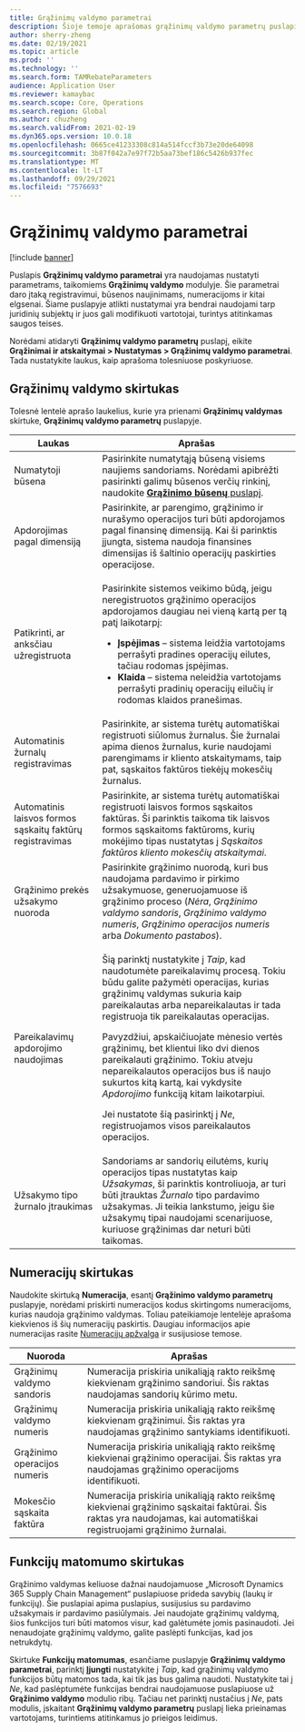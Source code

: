 ```yaml
---
title: Grąžinimų valdymo parametrai
description: Šioje temoje aprašomas grąžinimų valdymo parametrų puslapis. Šiame puslapyje yra parametrų, darančių įtaką registravimui, būsenos naujinimams, numeracijoms ir kitai elgsenai.
author: sherry-zheng
ms.date: 02/19/2021
ms.topic: article
ms.prod: ''
ms.technology: ''
ms.search.form: TAMRebateParameters
audience: Application User
ms.reviewer: kamaybac
ms.search.scope: Core, Operations
ms.search.region: Global
ms.author: chuzheng
ms.search.validFrom: 2021-02-19
ms.dyn365.ops.version: 10.0.18
ms.openlocfilehash: 0665ce41233308c814a514fccf3b73e20de64098
ms.sourcegitcommit: 3b87f042a7e97f72b5aa73bef186c5426b937fec
ms.translationtype: MT
ms.contentlocale: lt-LT
ms.lasthandoff: 09/29/2021
ms.locfileid: "7576693"
---
```

# <a name="rebate-management-parameters"></a>Grąžinimų valdymo parametrai

[!include [banner](../includes/banner.md)]

Puslapis **Grąžinimų valdymo parametrai** yra naudojamas nustatyti parametrams, taikomiems **Grąžinimų valdymo** modulyje. Šie parametrai daro įtaką registravimui, būsenos naujinimams, numeracijoms ir kitai elgsenai. Šiame puslapyje atlikti nustatymai yra bendrai naudojami tarp juridinių subjektų ir juos gali modifikuoti vartotojai, turintys atitinkamas saugos teises.

Norėdami atidaryti **Grąžinimų valdymo parametrų** puslapį, eikite **Grąžinimai ir atskaitymai \> Nustatymas \> Grąžinimų valdymo parametrai**. Tada nustatykite laukus, kaip aprašoma tolesniuose poskyriuose.

## <a name="rebate-management-tab"></a>Grąžinimų valdymo skirtukas

Tolesnė lentelė aprašo laukelius, kurie yra prienami **Grąžinimų valdymas** skirtuke, **Grąžinimų valdymo parametrų** puslapyje.

| Laukas | Aprašas |
|---|---|
| Numatytoji būsena | Pasirinkite numatytąją būseną visiems naujiems sandoriams. Norėdami apibrėžti pasirinkti galimų būsenos verčių rinkinį, naudokite [**Grąžinimo būsenų** puslapį](rebate-statuses.md). |
| Apdorojimas pagal dimensiją | Pasirinkite, ar parengimo, grąžinimo ir nurašymo operacijos turi būti apdorojamos pagal finansinę dimensiją. Kai ši parinktis įjungta, sistema naudoja finansines dimensijas iš šaltinio operacijų paskirties operacijose. |
| Patikrinti, ar anksčiau užregistruota | <p>Pasirinkite sistemos veikimo būdą, jeigu neregistruotos grąžinimo operacijos apdorojamos daugiau nei vieną kartą per tą patį laikotarpį:</p><ul><li>**Įspėjimas** – sistema leidžia vartotojams perrašyti pradines operacijų eilutes, tačiau rodomas įspėjimas.</li><li>**Klaida** – sistema neleidžia vartotojams perrašyti pradinių operacijų eilučių ir rodomas klaidos pranešimas. |
| Automatinis žurnalų registravimas | Pasirinkite, ar sistema turėtų automatiškai registruoti siūlomus žurnalus. Šie žurnalai apima dienos žurnalus, kurie naudojami parengimams ir kliento atskaitymams, taip pat, sąskaitos faktūros tiekėjų mokesčių žurnalus. |
| Automatinis laisvos formos sąskaitų faktūrų registravimas | Pasirinkite, ar sistema turėtų automatiškai registruoti laisvos formos sąskaitos faktūras. Ši parinktis taikoma tik laisvos formos sąskaitoms faktūroms, kurių mokėjimo tipas nustatytas į *Sąskaitos faktūros kliento mokesčių atskaitymai*. |
| Grąžinimo prekės užsakymo nuoroda | Pasirinkite grąžinimo nuorodą, kuri bus naudojama pardavimo ir pirkimo užsakymuose, generuojamuose iš grąžinimo proceso (*Nėra*, *Grąžinimo valdymo sandoris*, *Grąžinimo valdymo numeris*, *Grąžinimo operacijos numeris* arba *Dokumento pastabos*). |
| Pareikalavimų apdorojimo naudojimas | <p>Šią parinktį nustatykite į *Taip*, kad naudotumėte pareikalavimų procesą. Tokiu būdu galite pažymėti operacijas, kurias grąžinimų valdymas sukuria kaip pareikalautas arba nepareikalautas ir tada registruoja tik pareikalautas operacijas.</p><p>Pavyzdžiui, apskaičiuojate mėnesio vertės grąžinimų, bet klientui liko dvi dienos pareikalauti grąžinimo. Tokiu atveju nepareikalautos operacijos bus iš naujo sukurtos kitą kartą, kai vykdysite *Apdorojimo* funkciją kitam laikotarpiui.</p><p>Jei nustatote šią pasirinktį į *Ne*, registruojamos visos pareikalautos operacijos.</p> |
| Užsakymo tipo žurnalo įtraukimas | Sandoriams ar sandorių eilutėms, kurių operacijos tipas nustatytas kaip *Užsakymas*, ši parinktis kontroliuoja, ar turi būti įtrauktas *Žurnalo* tipo pardavimo užsakymas. Ji teikia lankstumo, jeigu šie užsakymų tipai naudojami scenarijuose, kuriuose grąžinimas dar neturi būti taikomas. |

## <a name="number-sequences-tab"></a>Numeracijų skirtukas

Naudokite skirtuką **Numeracija**, esantį **Grąžinimo valdymo parametrų** puslapyje, norėdami priskirti numeracijos kodus skirtingoms numeracijoms, kurias naudoja grąžinimo valdymas. Toliau pateikiamoje lentelėje aprašoma kiekvienos iš šių numeracijų paskirtis. Daugiau informacijos apie numeracijas rasite [Numeracijų apžvalga](../../fin-ops-core/fin-ops/organization-administration/number-sequence-overview.md) ir susijusiose temose.

| Nuoroda | Aprašas |
|---|---|
| Grąžinimų valdymo sandoris | Numeracija priskiria unikaliąją rakto reikšmę kiekvienam grąžinimo sandoriui. Šis raktas naudojamas sandorių kūrimo metu. |
| Grąžinimų valdymo numeris | Numeracija priskiria unikaliąją rakto reikšmę kiekvienam grąžinimui. Šis raktas yra naudojamas grąžinimo santykiams identifikuoti. |
| Grąžinimo operacijos numeris | Numeracija priskiria unikaliąją rakto reikšmę kiekvienai grąžinimo operacijai. Šis raktas yra naudojamas grąžinimo operacijoms identifikuoti. |
| Mokesčio sąskaita faktūra | Numeracija priskiria unikaliąją rakto reikšmę kiekvienai grąžinimo sąskaitai faktūrai. Šis raktas yra naudojamas, kai automatiškai registruojami grąžinimo žurnalai. |

## <a name="feature-visibility-tab"></a>Funkcijų matomumo skirtukas

Grąžinimo valdymas keliuose dažnai naudojamuose „Microsoft Dynamics 365 Supply Chain Management“ puslapiuose prideda savybių (laukų ir funkcijų). Šie puslapiai apima puslapius, susijusius su pardavimo užsakymais ir pardavimo pasiūlymais. Jei naudojate grąžinimų valdymą, šios funkcijos turi būti matomos visur, kad galėtumėte jomis pasinaudoti. Jei nenaudojate grąžinimų valdymo, galite paslėpti funkcijas, kad jos netrukdytų.

Skirtuke **Funkcijų matomumas**, esančiame puslapyje **Grąžinimų valdymo parametrai**, parinktį **Įjungti** nustatykite į *Taip*, kad grąžinimų valdymo funkcijos būtų matomos tada, kai tik jas bus galima naudoti. Nustatykite tai į *Ne*, kad paslėptumėte funkcijas bendrai naudojamuose puslapiuose už **Grąžinimo valdymo** modulio ribų. Tačiau net parinktį nustačius į *Ne*, pats modulis, įskaitant **Grąžinimų valdymo parametrų** puslapį lieka prieinamas vartotojams, turintiems atitinkamus jo prieigos leidimus.
